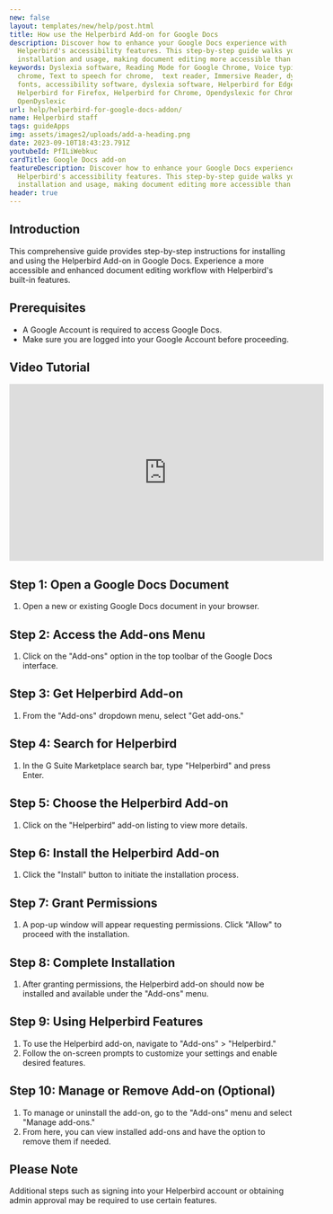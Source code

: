 ```yaml
---
new: false
layout: templates/new/help/post.html
title: How use the Helperbird Add-on for Google Docs
description: Discover how to enhance your Google Docs experience with
  Helperbird's accessibility features. This step-by-step guide walks you through
  installation and usage, making document editing more accessible than ever.
keywords: Dyslexia software, Reading Mode for Google Chrome, Voice typing for
  chrome, Text to speech for chrome,  text reader, Immersive Reader, dyslexia
  fonts, accessibility software, dyslexia software, Helperbird for Edge,
  Helperbird for Firefox, Helperbird for Chrome, Opendyslexic for Chrome,
  OpenDyslexic
url: help/helperbird-for-google-docs-addon/
name: Helperbird staff
tags: guideApps
img: assets/images2/uploads/add-a-heading.png
date: 2023-09-10T18:43:23.791Z
youtubeId: PfILiWebkuc
cardTitle: Google Docs add-on
featureDescription: Discover how to enhance your Google Docs experience with
  Helperbird's accessibility features. This step-by-step guide walks you through
  installation and usage, making document editing more accessible than ever.
header: true
---
```


## Introduction
This comprehensive guide provides step-by-step instructions for installing and using the Helperbird Add-on in Google Docs. Experience a more accessible and enhanced document editing workflow with Helperbird's built-in features.

## Prerequisites
- A Google Account is required to access Google Docs.
- Make sure you are logged into your Google Account before proceeding.



## Video Tutorial



<iframe width="560" height="315" id="videos" src="https://www.youtube.com/embed/hUBfceYUm3I" title="YouTube video player" frameborder="0" allow="accelerometer; autoplay; clipboard-write; encrypted-media; gyroscope; picture-in-picture; web-share" allowfullscreen></iframe>



## Step 1: Open a Google Docs Document
1. Open a new or existing Google Docs document in your browser.

## Step 2: Access the Add-ons Menu
1. Click on the "Add-ons" option in the top toolbar of the Google Docs interface.

## Step 3: Get Helperbird Add-on
1. From the "Add-ons" dropdown menu, select "Get add-ons."
  
## Step 4: Search for Helperbird
1. In the G Suite Marketplace search bar, type "Helperbird" and press Enter.

## Step 5: Choose the Helperbird Add-on
1. Click on the "Helperbird" add-on listing to view more details.

## Step 6: Install the Helperbird Add-on
1. Click the "Install" button to initiate the installation process.

## Step 7: Grant Permissions
1. A pop-up window will appear requesting permissions. Click "Allow" to proceed with the installation.

## Step 8: Complete Installation
1. After granting permissions, the Helperbird add-on should now be installed and available under the "Add-ons" menu.

## Step 9: Using Helperbird Features
1. To use the Helperbird add-on, navigate to "Add-ons" > "Helperbird."
2. Follow the on-screen prompts to customize your settings and enable desired features.

## Step 10: Manage or Remove Add-on (Optional)
1. To manage or uninstall the add-on, go to the "Add-ons" menu and select "Manage add-ons."
2. From here, you can view installed add-ons and have the option to remove them if needed.

## Please Note
Additional steps such as signing into your Helperbird account or obtaining admin approval may be required to use certain features.



